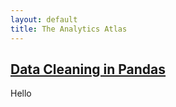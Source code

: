 ```yaml
---
layout: default
title: The Analytics Atlas
---
```


## [**Data Cleaning in Pandas**](./_posts/data-cleaning.md)

Hello

